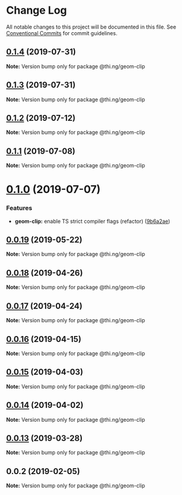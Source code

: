 # Change Log

All notable changes to this project will be documented in this file.
See [Conventional Commits](https://conventionalcommits.org) for commit guidelines.

## [0.1.4](https://github.com/thi-ng/umbrella/compare/@thi.ng/geom-clip@0.1.3...@thi.ng/geom-clip@0.1.4) (2019-07-31)

**Note:** Version bump only for package @thi.ng/geom-clip





## [0.1.3](https://github.com/thi-ng/umbrella/compare/@thi.ng/geom-clip@0.1.2...@thi.ng/geom-clip@0.1.3) (2019-07-31)

**Note:** Version bump only for package @thi.ng/geom-clip





## [0.1.2](https://github.com/thi-ng/umbrella/compare/@thi.ng/geom-clip@0.1.1...@thi.ng/geom-clip@0.1.2) (2019-07-12)

**Note:** Version bump only for package @thi.ng/geom-clip





## [0.1.1](https://github.com/thi-ng/umbrella/compare/@thi.ng/geom-clip@0.1.0...@thi.ng/geom-clip@0.1.1) (2019-07-08)

**Note:** Version bump only for package @thi.ng/geom-clip





# [0.1.0](https://github.com/thi-ng/umbrella/compare/@thi.ng/geom-clip@0.0.19...@thi.ng/geom-clip@0.1.0) (2019-07-07)


### Features

* **geom-clip:** enable TS strict compiler flags (refactor) ([9b6a2ae](https://github.com/thi-ng/umbrella/commit/9b6a2ae))





## [0.0.19](https://github.com/thi-ng/umbrella/compare/@thi.ng/geom-clip@0.0.18...@thi.ng/geom-clip@0.0.19) (2019-05-22)

**Note:** Version bump only for package @thi.ng/geom-clip





## [0.0.18](https://github.com/thi-ng/umbrella/compare/@thi.ng/geom-clip@0.0.17...@thi.ng/geom-clip@0.0.18) (2019-04-26)

**Note:** Version bump only for package @thi.ng/geom-clip





## [0.0.17](https://github.com/thi-ng/umbrella/compare/@thi.ng/geom-clip@0.0.16...@thi.ng/geom-clip@0.0.17) (2019-04-24)

**Note:** Version bump only for package @thi.ng/geom-clip





## [0.0.16](https://github.com/thi-ng/umbrella/compare/@thi.ng/geom-clip@0.0.15...@thi.ng/geom-clip@0.0.16) (2019-04-15)

**Note:** Version bump only for package @thi.ng/geom-clip





## [0.0.15](https://github.com/thi-ng/umbrella/compare/@thi.ng/geom-clip@0.0.14...@thi.ng/geom-clip@0.0.15) (2019-04-03)

**Note:** Version bump only for package @thi.ng/geom-clip





## [0.0.14](https://github.com/thi-ng/umbrella/compare/@thi.ng/geom-clip@0.0.13...@thi.ng/geom-clip@0.0.14) (2019-04-02)

**Note:** Version bump only for package @thi.ng/geom-clip





## [0.0.13](https://github.com/thi-ng/umbrella/compare/@thi.ng/geom-clip@0.0.12...@thi.ng/geom-clip@0.0.13) (2019-03-28)

**Note:** Version bump only for package @thi.ng/geom-clip







## 0.0.2 (2019-02-05)

**Note:** Version bump only for package @thi.ng/geom-clip
